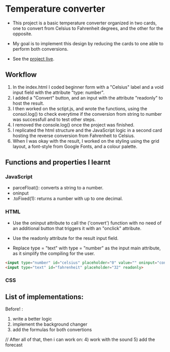 # Temperature converter 
- This project is a basic temperature converter organized in two cards, one to convert from Celsius to Fahrenheit degrees, and the other for the opposite.

- My goal is to implement this design by reducing the cards to one able to perform both conversions.

- See the [project live](https://temperaturejsconverter.netlify.app/).


## Workflow
1) In the index.html I coded beginner form with a "Celsius" label and a void input field with the attribute "type: number".
2) I added a "Convert" button, and an input with the attribute "readonly" to host the result.
3) I then worked on the sctipt.js, and wrote the functions, using the consol.log() to check everytime if the conversion from string to number was successfull and to test other steps.
4) I removed the console.log() once the project was finished.
5) I replicated the html structure and the JavaScript logic in a second card hosting the reverse conversion from Fahrenheit to Celsius.
6) When I was okay with the result, I worked on the styling using the grid layout, a font-style from Google Fonts, and a colour palette.

## Functions and properties I learnt
### JavaScript 
- parceFloat(): converts a string to a number.
- oninput
- .toFixed(1): returns a number with up to one decimal.


### HTML 
- Use the oninput attribute to call the ('convert') function with no need of an additional button that triggers it with an "onclick" attribute.

- Use the readonly attribute for the result input field.

- Replace type = "text" with type = "number" as the input main attribute, as it simplify the compiling for the user.


``` html 
<input type="number" id="celsius" placeholder="0" value="" oninput="convert()">
<input type="text" id="fahrenheit" placeholder="32" readonly>
```


### CSS


## List of implementations:
Before! :
1) write a better logic
2) implement the background changer 
3) add the formulas for both convertions

// After all of that, then i can work on:
4) work with the sound
5) add the forecast


